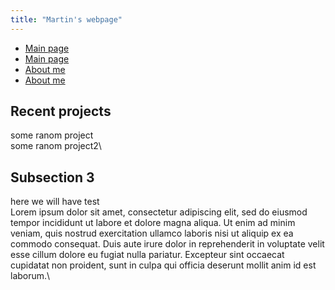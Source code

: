 ```yaml
---
title: "Martin's webpage"
---
```


+ <a href="./site.html">Main page</a>
+ <a href="./site.html">Main page</a>
+ <a href="./about.html">About me</a>
+ <a href="./about.html">About me</a>

## Recent projects
some ranom project\
some ranom project2\

## Subsection 3
here we will have test\
Lorem ipsum dolor sit amet, consectetur adipiscing elit, sed do eiusmod tempor incididunt ut labore et dolore magna aliqua. Ut enim ad minim veniam, quis nostrud exercitation ullamco laboris nisi ut aliquip ex ea commodo consequat. Duis aute irure dolor in reprehenderit in voluptate velit esse cillum dolore eu fugiat nulla pariatur. Excepteur sint occaecat cupidatat non proident, sunt in culpa qui officia deserunt mollit anim id est laborum.\
